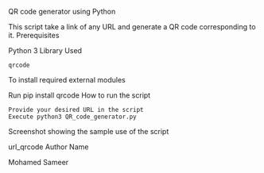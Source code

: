 QR code generator using Python

This script take a link of any URL and generate a QR code corresponding to it.
Prerequisites

Python 3
Library Used

    qrcode

To install required external modules

Run pip install qrcode
How to run the script

    Provide your desired URL in the script
    Execute python3 QR_code_generator.py

Screenshot showing the sample use of the script

url_qrcode
Author Name

Mohamed Sameer
